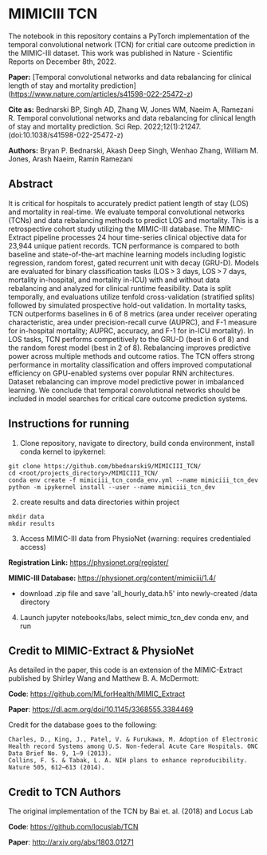 # MIMICIII TCN

The notebook in this repository contains a PyTorch implementation of the temporal convolutional network (TCN) for critial care outcome prediction in the MIMIC-III dataset. This work was published in Nature - Scientific Reports on December 8th, 2022.

**Paper:** [Temporal convolutional networks and data rebalancing for clinical length of stay and mortality prediction] (https://www.nature.com/articles/s41598-022-25472-z)

**Cite as:** Bednarski BP, Singh AD, Zhang W, Jones WM, Naeim A, Ramezani R. Temporal convolutional networks and data rebalancing for clinical length of stay and mortality prediction. Sci Rep. 2022;12(1):21247. (doi:10.1038/s41598-022-25472-z)


**Authors:** Bryan P. Bednarski, Akash Deep Singh, Wenhao Zhang, William M. Jones, Arash Naeim, Ramin Ramezani

## Abstract

It is critical for hospitals to accurately predict patient length of stay (LOS) and mortality in real-time. We evaluate temporal convolutional networks (TCNs) and data rebalancing methods to predict LOS and mortality. This is a retrospective cohort study utilizing the MIMIC-III database. The MIMIC-Extract pipeline processes 24 hour time-series clinical objective data for 23,944 unique patient records. TCN performance is compared to both baseline and state-of-the-art machine learning models including logistic regression, random forest, gated recurrent unit with decay (GRU-D). Models are evaluated for binary classification tasks (LOS > 3 days, LOS > 7 days, mortality in-hospital, and mortality in-ICU) with and without data rebalancing and analyzed for clinical runtime feasibility. Data is split temporally, and evaluations utilize tenfold cross-validation (stratified splits) followed by simulated prospective hold-out validation. In mortality tasks, TCN outperforms baselines in 6 of 8 metrics (area under receiver operating characteristic, area under precision-recall curve (AUPRC), and F-1 measure for in-hospital mortality; AUPRC, accuracy, and F-1 for in-ICU mortality). In LOS tasks, TCN performs competitively to the GRU-D (best in 6 of 8) and the random forest model (best in 2 of 8). Rebalancing improves predictive power across multiple methods and outcome ratios. The TCN offers strong performance in mortality classification and offers improved computational efficiency on GPU-enabled systems over popular RNN architectures. Dataset rebalancing can improve model predictive power in imbalanced learning. We conclude that temporal convolutional networks should be included in model searches for critical care outcome prediction systems.

## Instructions for running

1. Clone repository, navigate to directory, build conda environment, install conda kernel to ipykernel:

```
git clone https://github.com/bbednarski9/MIMICIII_TCN/
cd <root/projects_directory>/MIMICIII_TCN/
conda env create -f mimiciii_tcn_conda_env.yml --name mimiciii_tcn_dev
python -m ipykernel install --user --name mimiciii_tcn_dev
```

2. create results and data directories within project

```
mkdir data
mkdir results
```

3. Access MIMIC-III data from PhysioNet (warning: requires credentialed access)

**Registration Link:** https://physionet.org/register/

**MIMIC-III Database:** https://physionet.org/content/mimiciii/1.4/

- download .zip file and save 'all_hourly_data.h5' into newly-created /data directory 

4. Launch jupyter notebooks/labs, select mimic_tcn_dev conda env, and run

## Credit to MIMIC-Extract & PhysioNet

As detailed in the paper, this code is an extension of the MIMIC-Extract published by Shirley Wang and Matthew B. A. McDermott:

**Code**: https://github.com/MLforHealth/MIMIC_Extract

**Paper**: https://dl.acm.org/doi/10.1145/3368555.3384469

Credit for the database goes to the following:
```
Charles, D., King, J., Patel, V. & Furukawa, M. Adoption of Electronic Health record Systems among U.S. Non-federal Acute Care Hospitals. ONC Data Brief No. 9, 1–9 (2013).
Collins, F. S. & Tabak, L. A. NIH plans to enhance reproducibility. Nature 505, 612–613 (2014).
```

## Credit to TCN Authors

The original implementation of the TCN by Bai et. al. (2018) and Locus Lab

**Code**: https://github.com/locuslab/TCN

**Paper**: http://arxiv.org/abs/1803.01271
